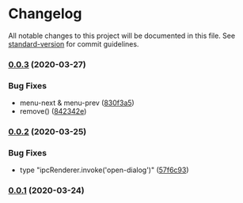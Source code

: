 # Changelog

All notable changes to this project will be documented in this file. See [standard-version](https://github.com/conventional-changelog/standard-version) for commit guidelines.

### [0.0.3](https://github.com/sprout2000/lessview/compare/v0.0.2...v0.0.3) (2020-03-27)


### Bug Fixes

* menu-next & menu-prev ([830f3a5](https://github.com/sprout2000/lessview/commit/830f3a507d9729b9fe166a0488454f7b2a127dcd))
* remove() ([842342e](https://github.com/sprout2000/lessview/commit/842342eff09bbb7b057b94d380e2e5801e6ff511))

### [0.0.2](https://github.com/sprout2000/lessview/compare/v0.0.1...v0.0.2) (2020-03-25)


### Bug Fixes

* type "ipcRenderer.invoke('open-dialog')" ([57f6c93](https://github.com/sprout2000/lessview/commit/57f6c9343be75960fdb9c8f0ee8a122367a762e0))

### [0.0.1](https://github.com/sprout2000/lessview/compare/v0.0.0...v0.0.1) (2020-03-24)
